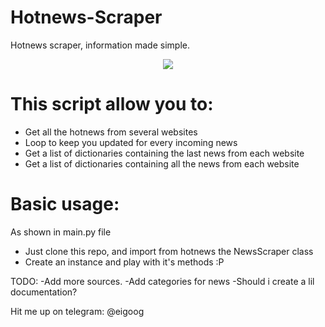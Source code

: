 # Hotnews-Scraper
Hotnews scraper, information made simple.

<p align="center"><img src="http://i.imgur.com/3PTT2fM.png" /</p>

# This script allow you to:
- Get all the hotnews from several websites
- Loop to keep you updated for every incoming news
- Get a list of dictionaries containing the last news from each website
- Get a list of dictionaries containing all the news from each website

# Basic usage:
As shown in main.py file
- Just clone this repo, and import from hotnews the NewsScraper class
- Create an instance and play with it's methods :P

TODO:
-Add more sources.
-Add categories for news
-Should i create a lil documentation?

Hit me up on telegram: @eigoog
